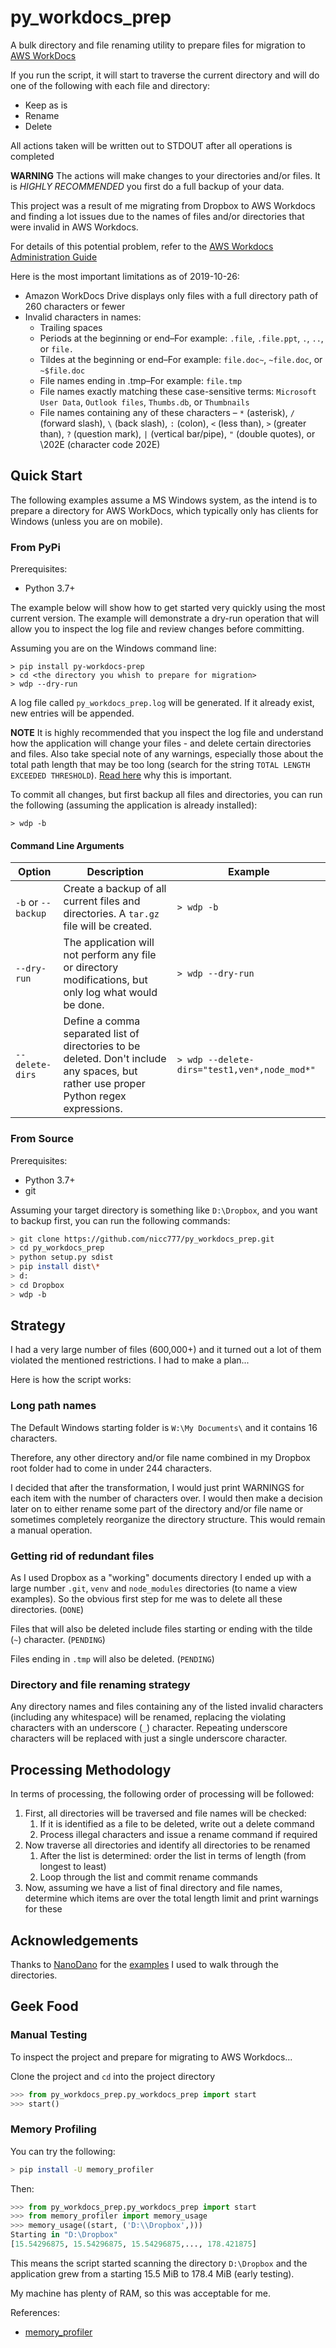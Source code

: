 # py_workdocs_prep

A bulk directory and file renaming utility to prepare files for migration to [AWS WorkDocs](https://aws.amazon.com/workdocs/)

If you run the script, it will start to traverse the current directory and will do one of the following with each file and directory:

* Keep as is
* Rename
* Delete

All actions taken will be written out to STDOUT after all operations is completed

**WARNING** The actions will make changes to your directories and/or files. It is *HIGHLY RECOMMENDED* you first do a full backup of your data.

This project was a result of me migrating from Dropbox to AWS Workdocs and finding a lot issues due to the names of files and/or directories that were invalid in AWS Workdocs.

For details of this potential problem, refer to the [AWS Workdocs Administration Guide](https://docs.aws.amazon.com/workdocs/latest/adminguide/prepare.html)

Here is the most important limitations as of 2019-10-26:

* Amazon WorkDocs Drive displays only files with a full directory path of 260 characters or fewer
* Invalid characters in names:
  * Trailing spaces
  * Periods at the beginning or end–For example: `.file`, `.file.ppt`, `.`, `..`, or `file.`
  * Tildes at the beginning or end–For example: `file.doc~`, `~file.doc`, or `~$file.doc`
  * File names ending in .tmp–For example: `file.tmp`
  * File names exactly matching these case-sensitive terms: `Microsoft User Data`, `Outlook files`, `Thumbs.db`, or `Thumbnails`
  * File names containing any of these characters – `*` (asterisk), `/` (forward slash), `\` (back slash), `:` (colon), `<` (less than), `>` (greater than), `?` (question mark), `|` (vertical bar/pipe), `"` (double quotes), or \202E (character code 202E)

## Quick Start

The following examples assume a MS Windows system, as the intend is to prepare a directory for AWS WorkDocs, which typically only has clients for Windows (unless you are on mobile).

### From PyPi

Prerequisites:

* Python 3.7+

The example below will show how to get started very quickly using the most current version. The example will demonstrate a dry-run operation that will allow you to inspect the log file and review changes before committing.

Assuming you are on the Windows command line:

```shell
> pip install py-workdocs-prep
> cd <the directory you whish to prepare for migration>
> wdp --dry-run
```

A log file called `py_workdocs_prep.log` will be generated. If it already exist, new entries will be appended.

**NOTE** It is highly recommended that you inspect the log file and understand how the application will change your files - and delete certain directories and files. Also take special note of any warnings, especially those about the total path length that may be too long (search for the string `TOTAL LENGTH EXCEEDED THRESHOLD`). [Read here](https://docs.microsoft.com/en-us/windows/win32/fileio/naming-a-file?redirectedfrom=MSDN#maximum-path-length-limitation) why this is important.

To commit all changes, but first backup all files and directories, you can run the following (assuming the application is already installed):

```shell
> wdp -b
```

#### Command Line Arguments

| Option             | Description                                                                                                                           | Example           |
|--------------------|---------------------------------------------------------------------------------------------------------------------------------------|-------------------|
| `-b` or `--backup` | Create a backup of all current files and directories. A `tar.gz` file will be created.                                                | `> wdp -b`        |
| `--dry-run`        | The application will not perform any file or directory modifications, but only log what would be done.                                | `> wdp --dry-run` |
| `--delete-dirs`    | Define a comma separated list of directories to be deleted. Don't include any spaces, but rather use proper Python regex expressions. | `> wdp --delete-dirs="test1,ven*,node_mod*"`

### From Source

Prerequisites:

* Python 3.7+
* git

Assuming your target directory is something like `D:\Dropbox`, and you want to backup first, you can run the following commands:

```bash
> git clone https://github.com/nicc777/py_workdocs_prep.git
> cd py_workdocs_prep
> python setup.py sdist
> pip install dist\*
> d:
> cd Dropbox
> wdp -b
```

## Strategy

I had a very large number of files (600,000+) and it turned out a lot of them violated the mentioned restrictions. I had to make a plan...

Here is how the script works:

### Long path names

The Default Windows starting folder is `W:\My Documents\` and it contains 16 characters. 

Therefore, any other directory and/or file name combined in my Dropbox root folder had to come in under 244 characters.

I decided that after the transformation, I would just print WARNINGS for each item with the number of characters over. I would then make a decision later on to either rename some part of the directory and/or file name or sometimes completely reorganize the directory structure. This would remain a manual operation.

### Getting rid of redundant files

As I used Dropbox as a "working" documents directory I ended up with a large number `.git`, `venv` and `node_modules` directories (to name a view examples). So the obvious first step for me was to delete all these directories. (`DONE`)

Files that will also be deleted include files starting or ending with the tilde (`~`) character. (`PENDING`)

Files ending in `.tmp` will also be deleted. (`PENDING`)

### Directory and file renaming strategy

Any directory names and files containing any of the listed invalid characters (including any whitespace) will be renamed, replacing the violating characters with an underscore (`_`) character. Repeating underscore characters will be replaced with just a single underscore character.

## Processing Methodology

In terms of processing, the following order of processing will be followed:

1. First, all directories will be traversed and file names will be checked:
   1. If it is identified as a file to be deleted, write out a delete command
   2. Process illegal characters and issue a rename command if required
2. Now traverse all directories and identify all directories to be renamed
   1. After the list is determined: order the list in terms of length (from longest to least)
   2. Loop through the list and commit rename commands
3. Now, assuming we have a list of final directory and file names, determine which items are over the total length limit and print warnings for these

## Acknowledgements

Thanks to [NanoDano](https://www.devdungeon.com/users/nanodano) for the [examples](https://www.devdungeon.com/content/walk-directory-python) I used to walk through the directories.

## Geek Food

### Manual Testing

To inspect the project and prepare for migrating to AWS Workdocs...

Clone the project and `cd` into the project directory

```python
>>> from py_workdocs_prep.py_workdocs_prep import start
>>> start()
```
### Memory Profiling

You can try the following:

```bash
> pip install -U memory_profiler
```

Then:

```python
>>> from py_workdocs_prep.py_workdocs_prep import start
>>> from memory_profiler import memory_usage
>>> memory_usage((start, ('D:\\Dropbox',))) 
Starting in "D:\Dropbox"
[15.54296875, 15.54296875, 15.54296875,..., 178.421875]
```

This means the script started scanning the directory `D:\Dropbox` and the application grew from a starting 15.5 MiB to 178.4 MiB (early testing).

My machine has plenty of RAM, so this was acceptable for me.

References:

* [memory_profiler](https://pypi.org/project/memory-profiler/)